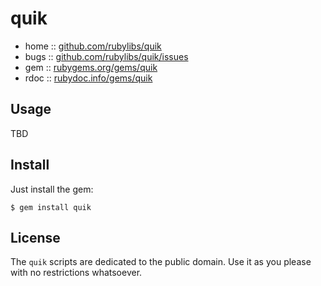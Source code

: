 # quik

* home  :: [github.com/rubylibs/quik](https://github.com/rubylibs/quik)
* bugs  :: [github.com/rubylibs/quik/issues](https://github.com/rubylibs/quik/issues)
* gem   :: [rubygems.org/gems/quik](https://rubygems.org/gems/quik)
* rdoc  :: [rubydoc.info/gems/quik](http://rubydoc.info/gems/quik)


## Usage

TBD


## Install

Just install the gem:

    $ gem install quik


## License

The `quik` scripts are dedicated to the public domain.
Use it as you please with no restrictions whatsoever.

